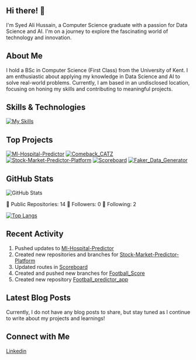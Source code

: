 ## Hi there! 👋

I'm Syed Ali Hussain, a Computer Science graduate with a passion for Data Science and AI. I'm on a journey to explore the fascinating world of technology and innovation.

## About Me

I hold a BSc in Computer Science (First Class) from the University of Kent. I am enthusiastic about applying my knowledge in Data Science and AI to solve real-world problems. Currently, I am based in an undisclosed location, focusing on honing my skills and contributing to meaningful projects.

## Skills & Technologies

[![My Skills](https://skillicons.dev/icons?i=python,javascript,azure,sql,nodejs,react,fastapi,git,mongodb,postgres,html,css&perline=12)](https://skillicons.dev)

## Top Projects

[![Ml-Hospital-Predictor](https://github-readme-stats.vercel.app/api/pin/?username=Hussain2111&repo=Ml-Hospital-Predictor&theme=dark)](https://github.com/Hussain2111/Ml-Hospital-Predictor)
[![Comeback_CATZ](https://github-readme-stats.vercel.app/api/pin/?username=Hussain2111&repo=Comeback_CATZ&theme=dark)](https://github.com/Hussain2111/Comeback_CATZ)
[![Stock-Market-Predictor-Platform](https://github-readme-stats.vercel.app/api/pin/?username=Hussain2111&repo=Stock-Market-Predictor-Platform&theme=dark)](https://github.com/Hussain2111/Stock-Market-Predictor-Platform)
[![Scoreboard](https://github-readme-stats.vercel.app/api/pin/?username=Hussain2111&repo=Scoreboard&theme=dark)](https://github.com/Hussain2111/Scoreboard)
[![Faker_Data_Generator](https://github-readme-stats.vercel.app/api/pin/?username=Hussain2111&repo=Faker_Data_Generator&theme=dark)](https://github.com/Hussain2111/Faker_Data_Generator)


## GitHub Stats
![GitHub Stats](https://github-readme-stats.vercel.app/api?username=Hussain2111&show_icons=true&theme=radical)

🌟 Public Repositories: 14
👥 Followers: 0
🔗 Following: 2

[![Top Langs](https://github-readme-stats.vercel.app/api/top-langs/?username=Hussain2111&layout=compact&theme=dark)](https://github.com/anuraghazra/github-readme-stats)

## Recent Activity

1. Pushed updates to [Ml-Hospital-Predictor](https://github.com/Hussain2111/Ml-Hospital-Predictor)
2. Created new repositories and branches for [Stock-Market-Predictor-Platform](https://github.com/Hussain2111/Stock-Market-Predictor-Platform)
3. Updated routes in [Scoreboard](https://github.com/Hussain2111/Scoreboard)
4. Created and pushed new branches for [Football_Score](https://github.com/Hussain2111/Football_Score)
5. Created new repository [Football_predictor_app](https://github.com/Hussain2111/Football_predictor_app)

## Latest Blog Posts

Currently, I do not have any blog posts to share, but stay tuned as I continue to write about my projects and learnings!

## Connect with Me

<a href="https://www.linkedin.com/in/syed-alihussain/" target="_blank" rel="noopener noreferrer"><Icon /> Linkedin</a>

